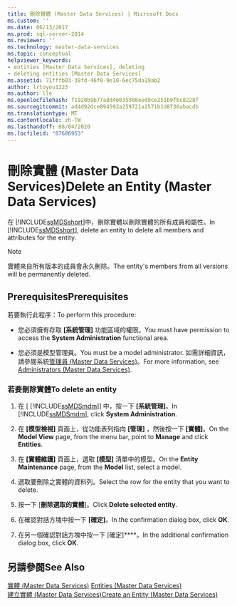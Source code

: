 ```yaml
---
title: 刪除實體 (Master Data Services) | Microsoft Docs
ms.custom: ''
ms.date: 06/13/2017
ms.prod: sql-server-2014
ms.reviewer: ''
ms.technology: master-data-services
ms.topic: conceptual
helpviewer_keywords:
- entities [Master Data Services], deleting
- deleting entities [Master Data Services]
ms.assetid: 71fffb03-38fd-46f0-9e10-6ec75da19ab2
author: lrtoyou1223
ms.author: lle
ms.openlocfilehash: f1920b9b77a8d46035308eed9ce251b9fbc8228f
ms.sourcegitcommit: ad4d92dce894592a259721a1571b1d8736abacdb
ms.translationtype: MT
ms.contentlocale: zh-TW
ms.lasthandoff: 08/04/2020
ms.locfileid: "87606953"
---
```

# <a name="delete-an-entity-master-data-services"></a><span data-ttu-id="6aa76-102">刪除實體 (Master Data Services)</span><span class="sxs-lookup"><span data-stu-id="6aa76-102">Delete an Entity (Master Data Services)</span></span>
  <span data-ttu-id="6aa76-103">在 [!INCLUDE[ssMDSshort](../includes/ssmdsshort-md.md)]中，刪除實體以刪除實體的所有成員和屬性。</span><span class="sxs-lookup"><span data-stu-id="6aa76-103">In [!INCLUDE[ssMDSshort](../includes/ssmdsshort-md.md)], delete an entity to delete all members and attributes for the entity.</span></span>  
  
> [!NOTE]  
>  <span data-ttu-id="6aa76-104">實體來自所有版本的成員會永久刪除。</span><span class="sxs-lookup"><span data-stu-id="6aa76-104">The entity's members from all versions will be permanently deleted.</span></span>  
  
## <a name="prerequisites"></a><span data-ttu-id="6aa76-105">Prerequisites</span><span class="sxs-lookup"><span data-stu-id="6aa76-105">Prerequisites</span></span>  
 <span data-ttu-id="6aa76-106">若要執行此程序：</span><span class="sxs-lookup"><span data-stu-id="6aa76-106">To perform this procedure:</span></span>  
  
-   <span data-ttu-id="6aa76-107">您必須擁有存取 **[系統管理]** 功能區域的權限。</span><span class="sxs-lookup"><span data-stu-id="6aa76-107">You must have permission to access the **System Administration** functional area.</span></span>  
  
-   <span data-ttu-id="6aa76-108">您必須是模型管理員。</span><span class="sxs-lookup"><span data-stu-id="6aa76-108">You must be a model administrator.</span></span> <span data-ttu-id="6aa76-109">如需詳細資訊，請參閱系統[管理員 &#40;Master Data Services&#41;](administrators-master-data-services.md)。</span><span class="sxs-lookup"><span data-stu-id="6aa76-109">For more information, see [Administrators &#40;Master Data Services&#41;](administrators-master-data-services.md).</span></span>  
  
### <a name="to-delete-an-entity"></a><span data-ttu-id="6aa76-110">若要刪除實體</span><span class="sxs-lookup"><span data-stu-id="6aa76-110">To delete an entity</span></span>  
  
1.  <span data-ttu-id="6aa76-111">在 [ [!INCLUDE[ssMDSmdm](../includes/ssmdsmdm-md.md)]] 中，按一下 **[系統管理]**。</span><span class="sxs-lookup"><span data-stu-id="6aa76-111">In [!INCLUDE[ssMDSmdm](../includes/ssmdsmdm-md.md)], click **System Administration**.</span></span>  
  
2.  <span data-ttu-id="6aa76-112">在 **[模型檢視]** 頁面上，從功能表列指向 **[管理]** ，然後按一下 **[實體]**。</span><span class="sxs-lookup"><span data-stu-id="6aa76-112">On the **Model View** page, from the menu bar, point to **Manage** and click **Entities**.</span></span>  
  
3.  <span data-ttu-id="6aa76-113">在 **[實體維護]** 頁面上，選取 **[模型]** 清單中的模型。</span><span class="sxs-lookup"><span data-stu-id="6aa76-113">On the **Entity Maintenance** page, from the **Model** list, select a model.</span></span>  
  
4.  <span data-ttu-id="6aa76-114">選取要刪除之實體的資料列。</span><span class="sxs-lookup"><span data-stu-id="6aa76-114">Select the row for the entity that you want to delete.</span></span>  
  
5.  <span data-ttu-id="6aa76-115">按一下 [**刪除選取的實體**]。</span><span class="sxs-lookup"><span data-stu-id="6aa76-115">Click **Delete selected entity**.</span></span>  
  
6.  <span data-ttu-id="6aa76-116">在確認對話方塊中按一下 **[確定]**。</span><span class="sxs-lookup"><span data-stu-id="6aa76-116">In the confirmation dialog box, click **OK**.</span></span>  
  
7.  <span data-ttu-id="6aa76-117">在另一個確認對話方塊中按一下 [確定]\*\*\*\*。</span><span class="sxs-lookup"><span data-stu-id="6aa76-117">In the additional confirmation dialog box, click **OK**.</span></span>  
  
## <a name="see-also"></a><span data-ttu-id="6aa76-118">另請參閱</span><span class="sxs-lookup"><span data-stu-id="6aa76-118">See Also</span></span>  
 <span data-ttu-id="6aa76-119">[實體 &#40;Master Data Services&#41;](../../2014/master-data-services/entities-master-data-services.md) </span><span class="sxs-lookup"><span data-stu-id="6aa76-119">[Entities &#40;Master Data Services&#41;](../../2014/master-data-services/entities-master-data-services.md) </span></span>  
 [<span data-ttu-id="6aa76-120">建立實體 &#40;Master Data Services&#41;</span><span class="sxs-lookup"><span data-stu-id="6aa76-120">Create an Entity &#40;Master Data Services&#41;</span></span>](../../2014/master-data-services/create-an-entity-master-data-services.md)  
  
  
